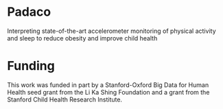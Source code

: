 Padaco
======

Interpreting state-of-the-art accelerometer monitoring of physical activity and sleep to reduce obesity and improve child health

# Funding

This work was funded in part by a Stanford-Oxford Big Data for Human Health seed grant from the Li Ka Shing Foundation and a grant from the Stanford Child Health Research Institute.
